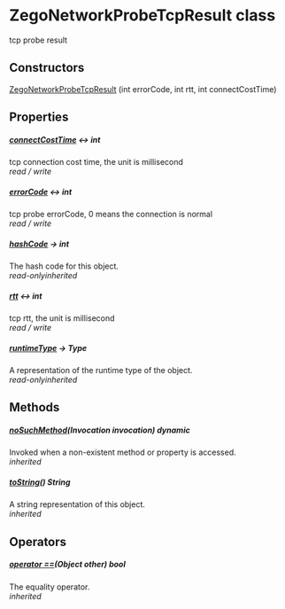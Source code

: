 


# ZegoNetworkProbeTcpResult class









<p>tcp probe result</p>




## Constructors

[ZegoNetworkProbeTcpResult](../zego_uikit_prebuilt_live_audio_room/ZegoNetworkProbeTcpResult/ZegoNetworkProbeTcpResult.md) (int errorCode, int rtt, int connectCostTime)

   


## Properties

##### [connectCostTime](../zego_uikit_prebuilt_live_audio_room/ZegoNetworkProbeTcpResult/connectCostTime.md) &#8596; int



tcp connection cost time, the unit is millisecond  
_<span class="feature">read / write</span>_



##### [errorCode](../zego_uikit_prebuilt_live_audio_room/ZegoNetworkProbeTcpResult/errorCode.md) &#8596; int



tcp probe errorCode, 0 means the connection is normal  
_<span class="feature">read / write</span>_



##### [hashCode](../zego_uikit_prebuilt_live_audio_room/ZegoNetworkProbeTcpResult/hashCode.md) &#8594; int



The hash code for this object.  
_<span class="feature">read-only</span><span class="feature">inherited</span>_



##### [rtt](../zego_uikit_prebuilt_live_audio_room/ZegoNetworkProbeTcpResult/rtt.md) &#8596; int



tcp rtt, the unit is millisecond  
_<span class="feature">read / write</span>_



##### [runtimeType](../zego_uikit_prebuilt_live_audio_room/ZegoNetworkProbeTcpResult/runtimeType.md) &#8594; Type



A representation of the runtime type of the object.  
_<span class="feature">read-only</span><span class="feature">inherited</span>_





## Methods

##### [noSuchMethod](../zego_uikit_prebuilt_live_audio_room/ZegoNetworkProbeTcpResult/noSuchMethod.md)(Invocation invocation) dynamic



Invoked when a non-existent method or property is accessed.  
_<span class="feature">inherited</span>_



##### [toString](../zego_uikit_prebuilt_live_audio_room/ZegoNetworkProbeTcpResult/toString.md)() String



A string representation of this object.  
_<span class="feature">inherited</span>_





## Operators

##### [operator ==](../zego_uikit_prebuilt_live_audio_room/ZegoNetworkProbeTcpResult/operator_equals.md)(Object other) bool



The equality operator.  
_<span class="feature">inherited</span>_















